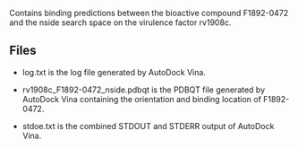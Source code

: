 Contains binding predictions between the bioactive compound F1892-0472 and the nside search space on the virulence factor rv1908c.

## Files

- log.txt is the log file generated by AutoDock Vina.

- rv1908c_F1892-0472_nside.pdbqt is the PDBQT file generated by AutoDock Vina containing the orientation and binding location of F1892-0472.

- stdoe.txt is the combined STDOUT and STDERR output of AutoDock Vina.

